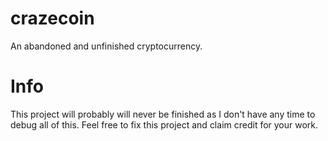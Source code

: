# crazecoin
An abandoned and unfinished cryptocurrency.


# Info
This project will probably will never be finished as I don't have any time to debug all of this. Feel free to fix this project and claim credit for your work.
